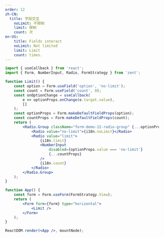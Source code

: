 ```yaml
---
order: 12
zh-CN:
  title: 字段交互
	noLimit: 不限制
	limit: 限制
	count: 次
en-US:
	title: Fields interact
	noLimit: Not limited
	limit: Limit 
	count: times.
---
```


```jsx
import { useCallback } from 'react';
import { Form, NumberInput, Radio, FormStrategy } from 'zent';

function Limit() {
	const option = Form.useField('option', 'no-limit');
	const count = Form.useField('count', 0);
	const onOptionChange = useCallback(
		e => optionProps.onChange(e.target.value),
		[]
	);
	const optionProps = Form.makeDefaultFieldProps(option);
	const countProps = Form.makeDefaultFieldProps(count);
	return (
		<Radio.Group className="form-demo-12-radio-group" {...optionProps} onChange={onOptionChange}>
			<Radio value="no-limit">{i18n.noLimit}</Radio>
			<Radio value="limit">
				{i18n.limit}
				<NumberInput
					disabled={optionProps.value === 'no-limit'}
					{...countProps}
				/>
				{i18n.count}
			</Radio>
		</Radio.Group>
	);
}

function App() {
	const form = Form.useForm(FormStrategy.View);
	return (
		<Form form={form} type="horizontal">
			<Limit />
		</Form>
	);
}

ReactDOM.render(<App />, mountNode);
```

<style>
	.form-demo-12-radio-group {
		display: flex;
		flex-direction: column;

		.zent-radio-wrap {
			display: flex;
			height: 30px;
			align-items: center;

			span:nth-child(2) {
				display: flex;
				align-items: center;
			}

			.zent-input-wrapper {
				margin: 0 10px;
			}
		}
	}
</style>
